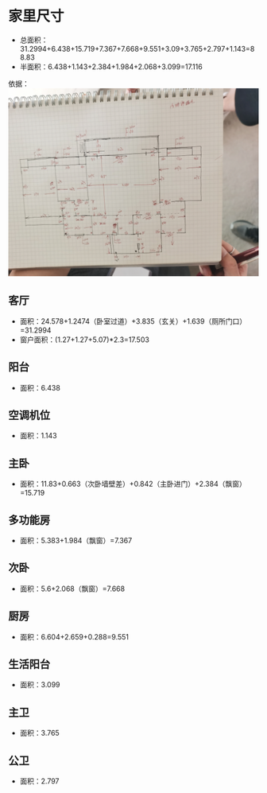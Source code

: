 # 家里尺寸

* 总面积：31.2994+6.438+15.719+7.367+7.668+9.551+3.09+3.765+2.797+1.143=88.83
* 半面积：6.438+1.143+2.384+1.984+2.068+3.099=17.116

依据：![](./装修资料/家里尺寸.jpg)

## 客厅

* 面积：24.578+1.2474（卧室过道）+3.835（玄关）+1.639（厕所门口）=31.2994
* 窗户面积：(1.27+1.27+5.07)*2.3=17.503

## 阳台

* 面积：6.438 

## 空调机位

* 面积：1.143

## 主卧

* 面积：11.83+0.663（次卧墙壁差）+0.842（主卧进门）+2.384（飘窗）=15.719

## 多功能房

* 面积：5.383+1.984（飘窗）=7.367

## 次卧

* 面积：5.6+2.068（飘窗）=7.668

## 厨房

* 面积：6.604+2.659+0.288=9.551

## 生活阳台

* 面积：3.099

## 主卫

* 面积：3.765

## 公卫

* 面积：2.797